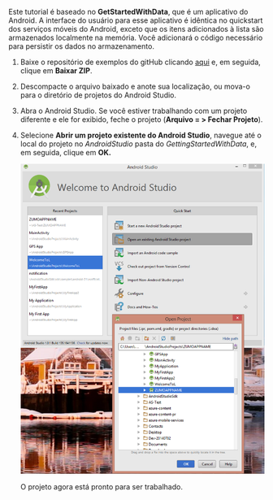 Este tutorial é baseado no **GetStartedWithData**, que é um aplicativo do Android. A interface do usuário para esse aplicativo é idêntica no quickstart dos serviços móveis do Android, exceto que os itens adicionados à lista são armazenados localmente na memória. Você adicionará o código necessário para persistir os dados no armazenamento.


1. Baixe o repositório de exemplos do gitHub clicando <a href="https://github.com/Azure/mobile-services-samples" target="blank">aqui</a> e, em seguida, clique em **Baixar ZIP**.

2. Descompacte o arquivo baixado e anote sua localização, ou mova-o para o diretório de projetos do Android Studio.

3. Abra o Android Studio. Se você estiver trabalhando com um projeto diferente e ele for exibido, feche o projeto (**Arquivo = > Fechar Projeto**).

4. Selecione **Abrir um projeto existente do Android Studio**, navegue até o local do projeto no *AndroidStudio* pasta do *GettingStartedWithData*, e, em seguida, clique em **OK.**


 	![](./media/mobile-services-android-get-started/android-studio-import-project.png)

	O projeto agora está pronto para ser trabalhado.
 

<!---HONumber=62-->